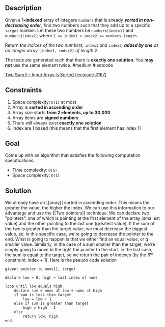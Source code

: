 ## Description
Given a **1-indexed** array of integers `numbers` that is already **_sorted in non-decreasing order_**, find two numbers such that they add up to a specific `target` number. Let these two numbers be `numbers[index1]` and `numbers[index2]` where `1 <= index1 < index2 <= numbers.length`.

Return _the indices of the two numbers,_ `index1` _and_ `index2`_, **added by one** as an integer array_ `[index1, index2]` _of length 2._

The tests are generated such that there is **exactly one solution**. You **may not** use the same element twice.
#medium #leetcode

[Two Sum II - Input Array Is Sorted (leetcode #167)](https://leetcode.com/problems/two-sum-ii-input-array-is-sorted/)

## Constraints
1. Space complexity: `O(1)` at most
2. Array is **sorted in ascending order**
3. Array size starts **from 2 elements, up to 30.000**
4. Array items are **signed numbers**
5. There will always exist **exactly one solution**
6. Index are 1 based (this means that the first element has index 1)

## Goal
Come up with an algorithm that satisfies the following computation specifications:
* Time complexity: `O(n)`
* Space complexity: `O(1)`

## Solution
We already have an [[array]] sorted in ascending order. This means the greater the value, the higher the index. We can use this information to our advantage and use the [[Two pointers]] technique.
We can declare two "pointers", one of which is pointing at the first element of the array (smallest value) and the other pointing to the last one (greatest value). If the sum of the two is greater than the target value, we must decrease the biggest value, so, in this specific case, we're going to decrease the pointer to the end. What is going to happen is that we either find an equal value, or q smaller value. Similarly, in the case of a sum smaller than the target, we're simply going to move to the right the pointer to the start. In the last case, the sum is equal to the target, so we return the pair of indexes (by the 6ᵗʰ constraint, index + 1).
Here is the pseudo code solution
```
given: pointer to nums[], target

declare low = 0, high = last index of nums

loop until low equals high
	declare sum = nums at low + nums at high
	if sum is less than target
		low = low + 1
	else if sum is greater than target
		high = high - 1
	else
		return low, high
end.
```